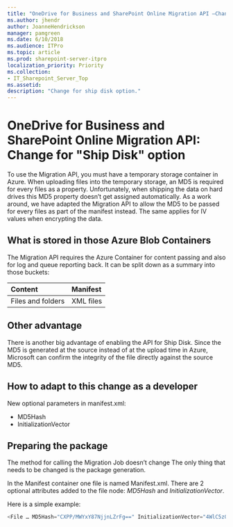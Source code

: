 ```yaml
---
title: "OneDrive for Business and SharePoint Online Migration API –Change for Ship Disk option"
ms.author: jhendr
author: JoanneHendrickson
manager: pamgreen
ms.date: 6/10/2018
ms.audience: ITPro
ms.topic: article
ms.prod: sharepoint-server-itpro
localization_priority: Priority
ms.collection: 
- IT_Sharepoint_Server_Top
ms.assetid: 
description: "Change for ship disk option."
---
```

# OneDrive for Business and SharePoint Online Migration API:  Change for "Ship Disk" option

To use the Migration API, you must have a temporary storage container in Azure. When uploading files into the temporary storage, an MD5 is required for every files as a property. Unfortunately, when shipping the data on hard drives this MD5 property doesn’t get assigned automatically.  As a work around, we have adapted the Migration API to allow the MD5 to be passed for every files as part of the manifest instead. The same applies for IV values when encrypting the data.  

## What is stored in those Azure Blob Containers
The Migration API requires the Azure Container for content passing and also for log and queue reporting back. It can be split down as a summary into those buckets:<br>

|**Content**|**Manifest**|
|:-----|:-----|
|Files and folders|XML files|

## Other advantage
There is another big advantage of enabling the API for Ship Disk.  Since the MD5 is generated at the source instead of at the upload time in Azure, Microsoft can confirm the integrity of the file directly against the source MD5. 

## How to adapt to this change as a developer
New optional parameters in manifest.xml:

- MD5Hash <br>
- InitializationVector


## Preparing the package
The method for calling the Migration Job doesn’t change The only thing that needs to be changed is the package generation. 

In the Manifest container one file is named Manifest.xml. There are 2 optional attributes added to the file node: *MD5Hash* and *InitializationVector*. <br>

Here is a simple example:

```csharp
<File … MD5Hash="CXPP/MWYxY87NjjnLZrFg==" InitializationVector="4WlC5zQK0r9s39LoB2w==" />
```